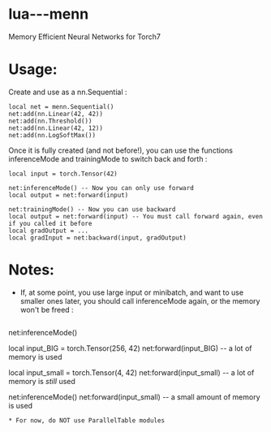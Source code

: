 lua---menn
==========

Memory Efficient Neural Networks for Torch7

Usage:
======

Create and use as a nn.Sequential :
```
local net = menn.Sequential()
net:add(nn.Linear(42, 42))
net:add(nn.Threshold())
net:add(nn.Linear(42, 12))
net:add(nn.LogSoftMax())
```

Once it is fully created (and not before!), you can use the functions inferenceMode
and trainingMode to switch back and forth :
```
local input = torch.Tensor(42)

net:inferenceMode() -- Now you can only use forward
local output = net:forward(input)

net:trainingMode() -- Now you can use backward
local output = net:forward(input) -- You must call forward again, even if you called it before
local gradOutput = ...
local gradInput = net:backward(input, gradOutput)
```

Notes:
======

* If, at some point, you use large input or minibatch, and want to use
  smaller ones later, you should call inferenceMode again, or the memory won't
  be freed :
  ```
net:inferenceMode()

local input_BIG = torch.Tensor(256, 42)
net:forward(input_BIG) -- a lot of memory is used

local input_small = torch.Tensor(4, 42)
net:forward(input_small) -- a lot of memory is *still* used

net:inferenceMode()
net:forward(input_small) -- a small amount of memory is used
```
* For now, do NOT use ParallelTable modules